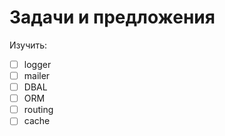 # Задачи и предложения
Изучить:
- [ ] logger
- [ ] mailer 
- [ ] DBAL
- [ ] ORM 
- [ ] routing 
- [ ] cache 
